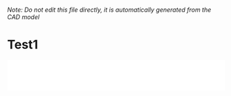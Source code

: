 ###### Note: Do not edit this file directly, it is automatically generated from the CAD model

# Test1

![](/project.svg)

